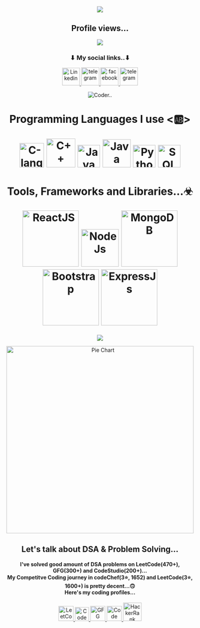 <h1 align="center">
  <a href="https://git.io/typing-svg">
    <img src="https://readme-typing-svg.herokuapp.com/?lines=Hey+There...!+👋;+This+side+Asif+Mondal;Good+to+see+you+here+😊;&center=true&size=30">
  </a>
</h1>

<p align="center"> 
  <h2 align="center">Profile views...</h2>
</p>
<p align = "center">
    <img src="https://profile-counter.glitch.me/asifstar135/count.svg" />
</p>

<h3 align="center">⬇ My social links..⬇</h3>
<p align="center">
    <a href="https://linkedin.com/in/md-asif-mondal-20555421b/" target="_blank">
        <img src="https://icons.iconarchive.com/icons/alecive/flatwoken/64/Apps-Linkedin-icon.png" width="47" alt="Linkedin">
    </a>
    <a href="https://t.me/asifstar135" target="_blank">
        <img src="https://icons.iconarchive.com/icons/alecive/flatwoken/64/Apps-Telegram-icon.png" alt="telegram" width="48">
    </a>
    <a href="https://www.facebook.com/asif.mondal.14203544" target="_blank">
        <img src="https://w7.pngwing.com/pngs/69/315/png-transparent-computer-icons-facebook-inc-logo-facebook-blue-text-rectangle-thumbnail.png" alt="facebook" width="48">
    </a>
    <a href="https://www.instagram.com/_star_asif_786/?hl=en" target="_blank">
        <img src="https://upload.wikimedia.org/wikipedia/commons/thumb/e/e7/Instagram_logo_2016.svg/2048px-Instagram_logo_2016.svg.png" alt="telegram" width="48">
    </a>
</p>

<p align="center">
    <img src="https://media3.giphy.com/media/qgQUggAC3Pfv687qPC/giphy.gif" alt="Coder..">
</p>

<h1 align="center">
    Programming Languages I use <🆎> <br> <br>
    <img src="https://upload.wikimedia.org/wikipedia/commons/thumb/1/18/C_Programming_Language.svg/1200px-C_Programming_Language.svg.png" alt="C-lang" width="65">
    <img src="https://pluralsight.imgix.net/paths/path-icons/c-plus-plus-93c7ddd5cc.png" alt="C++" width="77">
    <img src="https://static.javatpoint.com/images/javascript/javascript_logo.png" alt="Java Script" width="60">
    <img src="https://icon-library.com/images/java-icon-images/java-icon-images-0.jpg" alt="Java" width="75">
    <img src="https://cdn.icon-icons.com/icons2/2699/PNG/512/python_vertical_logo_icon_168039.png" alt="Python" width="60">
    <img src="https://www.iconbunny.com/icons/media/catalog/product/cache/2/thumbnail/600x/1b89f2fc96fc819c2a7e15c7e545e8a9/1/7/1769.9-sql-icon-iconbunny.jpg" alt="SQL" width="60">
</h1>

<h1 align="center">
    Tools, Frameworks and Libraries...☣ <br> <br>
    <img src="https://cdn-icons-png.flaticon.com/512/1183/1183621.png" alt="ReactJS" width="150">
    <img src="https://upload.wikimedia.org/wikipedia/commons/thumb/d/d9/Node.js_logo.svg/2560px-Node.js_logo.svg.png" alt="NodeJs" width=100>
    <img src="https://icon-library.com/images/d234566f9d.png" alt="MongoDB" width="150">
    <img src="https://icons.getbootstrap.com/assets/img/icons-hero.png" alt="Bootstrap" width="150">
    <img src="https://miro.medium.com/max/1160/0*skYUWg3ZvcY8xRf5" alt="ExpressJs" width="150">
</h1>

<p align="center">
    <img src="https://github-readme-stats-xi-rosy-19.vercel.app/api?username=asifstar135&show_icons=true&hide_border=true&count_private=true&bg_color=0,Ef4050,Cf6561&title_color=000000&text_color=000000&icon_color=000000">
</p>

<p align="center">
    <img src="https://res.cloudinary.com/dtgj7lwpa/image/upload/v1674238185/samples/meta-chart_wa9jyr.png" width="500" alt="Pie Chart">
</p>

<h2 align="center">Let's talk about DSA & Problem Solving...</h2>
<h4 align="center"> I've solved good amount of DSA problems on LeetCode(470+), GFG(300+) and CodeStudio(200+)... <br>
My Competitve Coding journey in codeChef(3⭐, 1652) and LeetCode(3⭐, 1600+) is pretty decent...🙃 <br>
Here's my coding profiles... <br>
</h4>

<p align="center">  
    <a href="https://leetcode.com/asif_star_135/" target="_blank">
        <img src="https://user-images.githubusercontent.com/36547915/97088991-45da5d00-1652-11eb-900f-80d106540f4f.png" width="40" alt="LeetCode">
    </a>
    <a href="https://www.codechef.com/users/asif_star_786" target="_blank">
        <img src="https://res.cloudinary.com/crunchbase-production/image/upload/c_lpad,f_auto,q_auto:eco,dpr_1/zruiknbedz8yqafxbazb" width="37" alt="CodeChef">
    </a>
    <a href="https://auth.geeksforgeeks.org/user/asifstar135/practice" target="_blank">
        <img src="https://media.geeksforgeeks.org/wp-content/uploads/20220123013311/gfg-200x200.png" width="40" alt="GFG">
    </a>
    <a href="https://www.codingninjas.com/codestudio/profile/UniQ_AsiF" target="_blank">
        <img src="https://files.codingninjas.in/0000000000000723.jpg" width="40" alt="Code Studio">
    </a>
    <a href="https://www.hackerrank.com/asifstar135" target="_blank">
        <img src="https://e7.pngegg.com/pngimages/891/900/png-clipart-logo-hackerrank-where-s-weed-java-hacker.png" width="49" alt="HackerRank">
    </a>
</p>